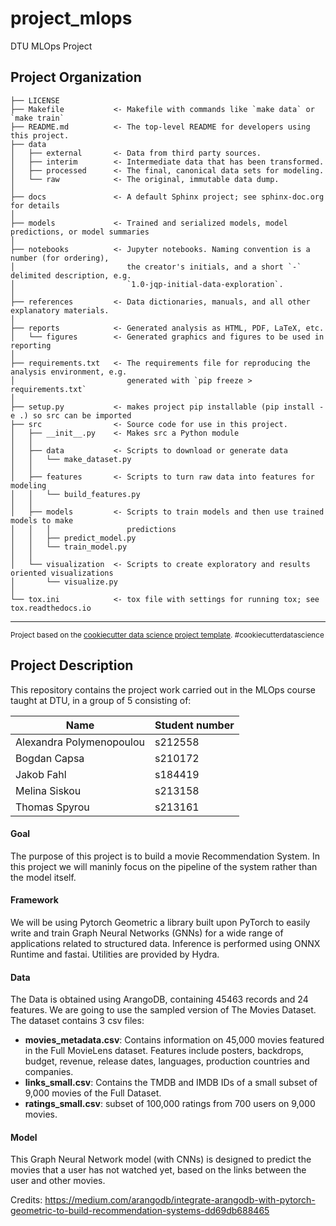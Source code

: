 project_mlops
==============================

DTU MLOps Project

Project Organization
------------

    ├── LICENSE
    ├── Makefile           <- Makefile with commands like `make data` or `make train`
    ├── README.md          <- The top-level README for developers using this project.
    ├── data
    │   ├── external       <- Data from third party sources.
    │   ├── interim        <- Intermediate data that has been transformed.
    │   ├── processed      <- The final, canonical data sets for modeling.
    │   └── raw            <- The original, immutable data dump.
    │
    ├── docs               <- A default Sphinx project; see sphinx-doc.org for details
    │
    ├── models             <- Trained and serialized models, model predictions, or model summaries
    │
    ├── notebooks          <- Jupyter notebooks. Naming convention is a number (for ordering),
    │                         the creator's initials, and a short `-` delimited description, e.g.
    │                         `1.0-jqp-initial-data-exploration`.
    │
    ├── references         <- Data dictionaries, manuals, and all other explanatory materials.
    │
    ├── reports            <- Generated analysis as HTML, PDF, LaTeX, etc.
    │   └── figures        <- Generated graphics and figures to be used in reporting
    │
    ├── requirements.txt   <- The requirements file for reproducing the analysis environment, e.g.
    │                         generated with `pip freeze > requirements.txt`
    │
    ├── setup.py           <- makes project pip installable (pip install -e .) so src can be imported
    ├── src                <- Source code for use in this project.
    │   ├── __init__.py    <- Makes src a Python module
    │   │
    │   ├── data           <- Scripts to download or generate data
    │   │   └── make_dataset.py
    │   │
    │   ├── features       <- Scripts to turn raw data into features for modeling
    │   │   └── build_features.py
    │   │
    │   ├── models         <- Scripts to train models and then use trained models to make
    │   │   │                 predictions
    │   │   ├── predict_model.py
    │   │   └── train_model.py
    │   │
    │   └── visualization  <- Scripts to create exploratory and results oriented visualizations
    │       └── visualize.py
    │
    └── tox.ini            <- tox file with settings for running tox; see tox.readthedocs.io


--------

<p><small>Project based on the <a target="_blank" href="https://drivendata.github.io/cookiecutter-data-science/">cookiecutter data science project template</a>. #cookiecutterdatascience</small></p>


## Project Description

This repository contains the project work carried out in the MLOps course taught at DTU, in a group of 5 consisting of: 

Name  | Student number
------------- | -------------
Alexandra Polymenopoulou  | s212558
Bogdan Capsa  |   s210172
Jakob Fahl | s184419
Melina Siskou | s213158
Thomas Spyrou | s213161

#### Goal

The purpose of this project is to build a movie Recommendation System. In this project we will maninly focus on the pipeline of the system rather than the model itself.

#### Framework

We will be using Pytorch Geometric a library built upon PyTorch to easily write and train Graph Neural Networks (GNNs) for a wide range of applications related to structured data. Inference is performed using ONNX Runtime and fastai. Utilities are provided by Hydra. 

#### Data 

The Data is obtained using ArangoDB, containing 45463 records and 24 features. We are going to use the sampled version of The Movies Dataset. The dataset contains 3 csv files:

* **movies_metadata.csv**: Contains information on 45,000 movies featured in the Full MovieLens dataset. Features include posters, backdrops, budget, revenue, release dates, languages, production countries and companies.
* **links_small.csv**: Contains the TMDB and IMDB IDs of a small subset of 9,000 movies of the Full Dataset.
* **ratings_small.csv**: subset of 100,000 ratings from 700 users on 9,000 movies.

#### Model

This Graph Neural Network model (with CNNs) is designed to predict the movies that a user has not watched yet, based on the links between the user and other movies.

Credits: https://medium.com/arangodb/integrate-arangodb-with-pytorch-geometric-to-build-recommendation-systems-dd69db688465

